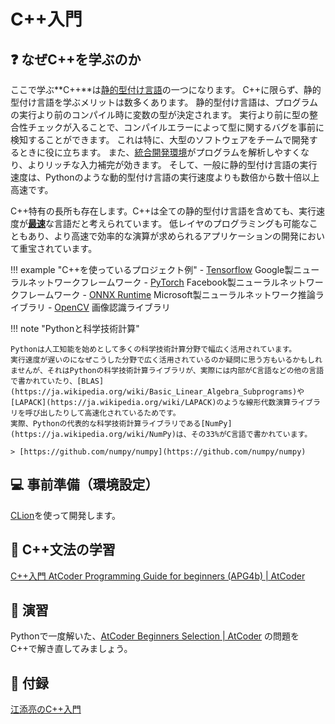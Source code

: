 # C++入門

## :question: なぜC++を学ぶのか

ここで学ぶ**C++**は[静的型付け言語](https://ja.wikipedia.org/wiki/%E9%9D%99%E7%9A%84%E5%9E%8B%E4%BB%98%E3%81%91)の一つになります。
C++に限らず、静的型付け言語を学ぶメリットは数多くあります。
静的型付け言語は、プログラムの実行より前のコンパイル時に変数の型が決定されます。
実行より前に型の整合性チェックが入ることで、コンパイルエラーによって型に関するバグを事前に検知することができます。
これは特に、大型のソフトウェアをチームで開発するときに役に立ちます。
また、[統合開発環境](https://ja.wikipedia.org/wiki/%E7%B5%B1%E5%90%88%E9%96%8B%E7%99%BA%E7%92%B0%E5%A2%83)がプログラムを解析しやすくなり、よりリッチな入力補完が効きます。
そして、一般に静的型付け言語の実行速度は、Pythonのような動的型付け言語の実行速度よりも数倍から数十倍以上高速です。

C++特有の長所も存在します。C++は全ての静的型付け言語を含めても、実行速度が[**最速**](https://benchmarksgame-team.pages.debian.net/benchmarksgame/which-programs-are-fastest.html)な言語だと考えられています。
低レイヤのプログラミングも可能なこともあり、より高速で効率的な演算が求められるアプリケーションの開発において重宝されています。

!!! example "C++を使っているプロジェクト例"
    - [Tensorflow](https://github.com/tensorflow/tensorflow) Google製ニューラルネットワークフレームワーク
    - [PyTorch](https://github.com/pytorch/pytorch) Facebook製ニューラルネットワークフレームワーク
    - [ONNX Runtime](https://github.com/microsoft/onnxruntime) Microsoft製ニューラルネットワーク推論ライブラリ
    - [OpenCV](https://github.com/opencv/opencv) 画像認識ライブラリ

!!! note "Pythonと科学技術計算"

    Pythonは人工知能を始めとして多くの科学技術計算分野で幅広く活用されています。
    実行速度が遅いのになぜこうした分野で広く活用されているのか疑問に思う方もいるかもしれませんが、それはPythonの科学技術計算ライブラリが、実際には内部がC言語などの他の言語で書かれていたり、[BLAS](https://ja.wikipedia.org/wiki/Basic_Linear_Algebra_Subprograms)や[LAPACK](https://ja.wikipedia.org/wiki/LAPACK)のような線形代数演算ライブラリを呼び出したりして高速化されているためです。
    実際、Pythonの代表的な科学技術計算ライブラリである[NumPy](https://ja.wikipedia.org/wiki/NumPy)は、その33%がC言語で書かれています。
    
    > [https://github.com/numpy/numpy](https://github.com/numpy/numpy)


## :computer: 事前準備（環境設定）

[CLion](https://www.jetbrains.com/ja-jp/clion/)を使って開発します。

## :orange_book: C++文法の学習

[C++入門 AtCoder Programming Guide for beginners (APG4b) | AtCoder](https://atcoder.jp/contests/APG4b)

## :pencil: 演習

Pythonで一度解いた、[AtCoder Beginners Selection | AtCoder](https://atcoder.jp/contests/abs/tasks) の問題をC++で解き直してみましょう。

## :gift: 付録

[江添亮のC++入門](https://ezoeryou.github.io/cpp-intro/) 